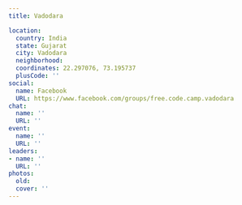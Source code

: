 ```yaml
---
title: Vadodara

location:
  country: India
  state: Gujarat
  city: Vadodara
  neighborhood: 
  coordinates: 22.297076, 73.195737
  plusCode: ''
social:
  name: Facebook
  URL: https://www.facebook.com/groups/free.code.camp.vadodara
chat:
  name: ''
  URL: ''
event:
  name: ''
  URL: ''
leaders:
- name: ''
  URL: ''
photos:
  old: 
  cover: ''
---
```

